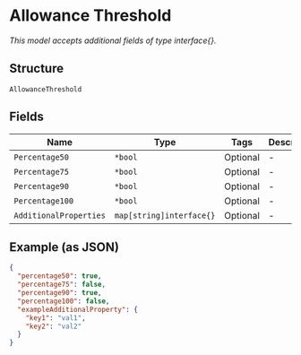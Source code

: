 
# Allowance Threshold

*This model accepts additional fields of type interface{}.*

## Structure

`AllowanceThreshold`

## Fields

| Name | Type | Tags | Description |
|  --- | --- | --- | --- |
| `Percentage50` | `*bool` | Optional | - |
| `Percentage75` | `*bool` | Optional | - |
| `Percentage90` | `*bool` | Optional | - |
| `Percentage100` | `*bool` | Optional | - |
| `AdditionalProperties` | `map[string]interface{}` | Optional | - |

## Example (as JSON)

```json
{
  "percentage50": true,
  "percentage75": false,
  "percentage90": true,
  "percentage100": false,
  "exampleAdditionalProperty": {
    "key1": "val1",
    "key2": "val2"
  }
}
```


